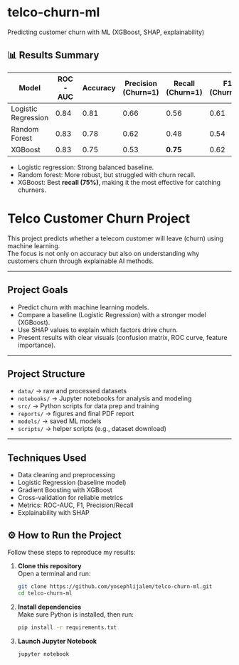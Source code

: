 # telco-churn-ml
Predicting customer churn with ML (XGBoost, SHAP, explainability)

## 📊 Results Summary

| Model                | ROC-AUC | Accuracy | Precision (Churn=1) | Recall (Churn=1) | F1 (Churn=1) |
|-----------------------|---------|----------|----------------------|------------------|--------------|
| Logistic Regression   | 0.84    | 0.81     | 0.66                 | 0.56             | 0.61         |
| Random Forest         | 0.83    | 0.78     | 0.62                 | 0.48             | 0.54         |
| XGBoost               | 0.83    | 0.75     | 0.53                 | **0.75**         | 0.62         |

- Logistic regression: Strong balanced baseline.  
- Random forest: More robust, but struggled with churn recall.  
- XGBoost: Best **recall (75%)**, making it the most effective for catching churners.  


# Telco Customer Churn Project

This project predicts whether a telecom customer will leave (churn) using machine learning.  
The focus is not only on accuracy but also on understanding why customers churn through explainable AI methods.

---

## Project Goals
- Predict churn with machine learning models.
- Compare a baseline (Logistic Regression) with a stronger model (XGBoost).
- Use SHAP values to explain which factors drive churn.
- Present results with clear visuals (confusion matrix, ROC curve, feature importance).

---

## Project Structure
- `data/` → raw and processed datasets  
- `notebooks/` → Jupyter notebooks for analysis and modeling  
- `src/` → Python scripts for data prep and training  
- `reports/` → figures and final PDF report  
- `models/` → saved ML models  
- `scripts/` → helper scripts (e.g., dataset download)  

---

## Techniques Used
- Data cleaning and preprocessing
- Logistic Regression (baseline model)
- Gradient Boosting with XGBoost
- Cross-validation for reliable metrics
- Metrics: ROC-AUC, F1, Precision/Recall
- Explainability with SHAP


## ⚙️ How to Run the Project

Follow these steps to reproduce my results:

1. **Clone this repository**  
   Open a terminal and run:
   ```bash
   git clone https://github.com/yosephlijalem/telco-churn-ml.git
   cd telco-churn-ml


2. **Install dependencies**  
   Make sure Python is installed, then run:
   ```bash
   pip install -r requirements.txt


3. **Launch Jupyter Notebook**  
   ```bash
   jupyter notebook





